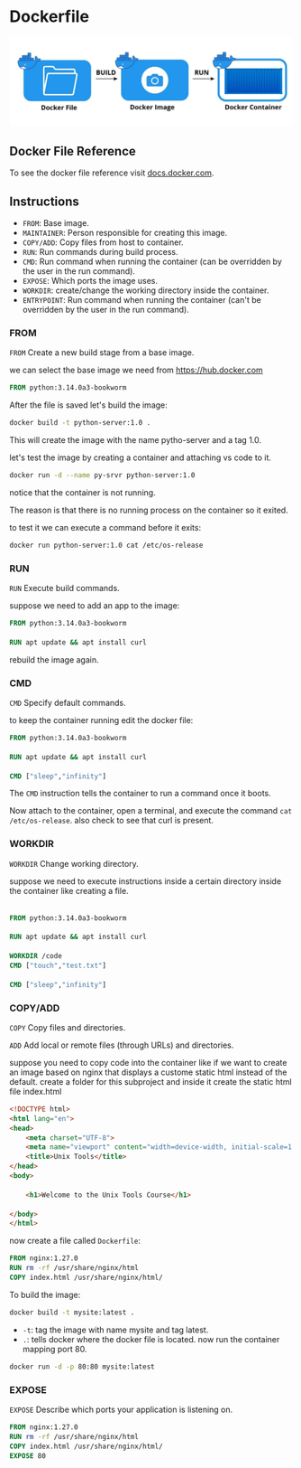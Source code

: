 # Dockerfile

![docker file to image to container](./resources/file-image-cont.jpg)

## Docker File Reference 

To see the docker file reference visit [docs.docker.com](https://docs.docker.com/reference/dockerfile/).


## Instructions

- `FROM`: Base image.
- `MAINTAINER`: Person responsible for creating this image.
- `COPY/ADD`: Copy files from host to container.
-  `RUN`: Run commands during build process.
-  `CMD`: Run command when running the container (can be overridden by the user in the run command).
-  `EXPOSE`: Which ports the image uses.
-  `WORKDIR`: create/change the working directory inside the container.
-  `ENTRYPOINT`: Run command when running the container (can't be overridden by the user in the run command).



### FROM

`FROM` Create a new build stage from a base image.

we can select the base image we need from https://hub.docker.com

```Dockerfile
FROM python:3.14.0a3-bookworm
```

After the file is saved let's build the image:
```bash
docker build -t python-server:1.0 .
```
This will create the image with the name pytho-server and a tag 1.0.

let's test the image by creating a container and attaching vs code to it.

```bash
docker run -d --name py-srvr python-server:1.0
```

notice that the container is not running. 

The reason is that there is no running process on the container so it exited.

to test it we can execute a command before it exits:

```bash
docker run python-server:1.0 cat /etc/os-release
```

### RUN

`RUN` Execute build commands.

suppose we need to add an app to the image:
```dockerfile
FROM python:3.14.0a3-bookworm

RUN apt update && apt install curl

```

rebuild the image again.

### CMD

`CMD` Specify default commands.


to keep the container running edit the docker file:

```Dockerfile
FROM python:3.14.0a3-bookworm

RUN apt update && apt install curl

CMD ["sleep","infinity"]
```
The `CMD` instruction tells the container to run a command once it boots.

Now attach to the container, open a terminal, and execute the command `cat /etc/os-release`. also check to see that curl is present.

### WORKDIR

`WORKDIR` Change working directory.

suppose we need to execute instructions inside a certain directory inside the container like creating a file.

```Dockerfile

FROM python:3.14.0a3-bookworm

RUN apt update && apt install curl

WORKDIR /code
CMD ["touch","test.txt"]

CMD ["sleep","infinity"]

```

### COPY/ADD

`COPY` Copy files and directories.


`ADD` Add local or remote files (through URLs) and directories.


suppose you need to copy code into the container like if we want to create an image based on nginx that displays a custome static html instead of the default.
create a folder for this subproject and inside it create the static html file index.html

```html
<!DOCTYPE html>
<html lang="en">
<head>
    <meta charset="UTF-8">
    <meta name="viewport" content="width=device-width, initial-scale=1.0">
    <title>Unix Tools</title>
</head>
<body>

    <h1>Welcome to the Unix Tools Course</h1>
    
</body>
</html>
```

now create a file called `Dockerfile`:

```dockerfile
FROM nginx:1.27.0
RUN rm -rf /usr/share/nginx/html
COPY index.html /usr/share/nginx/html/ 
```

To build the image:

```bash
docker build -t mysite:latest .
```
- `-t`: tag the image with name mysite and tag latest.
- `.`: tells docker where the docker file is located.
now run the container mapping port 80.

```bash
docker run -d -p 80:80 mysite:latest
```

### EXPOSE

`EXPOSE` Describe which ports your application is listening on.
```dockerfile
FROM nginx:1.27.0
RUN rm -rf /usr/share/nginx/html
COPY index.html /usr/share/nginx/html/
EXPOSE 80
```






